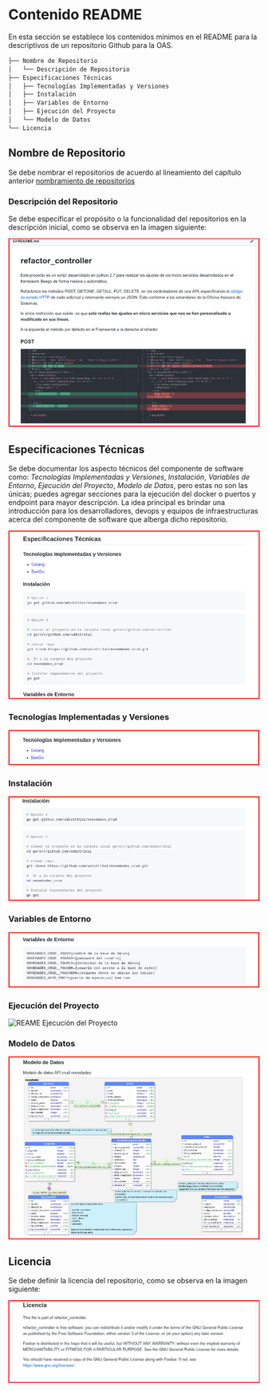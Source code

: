 # Contenido README

En esta sección se establece los contenidos mínimos en el README para la descriptivos de un repositorio Github para la OAS.

```bash
├── Nombre de Repositorio
│   └── Descripción de Repositorio
├── Especificaciones Técnicas
│   ├── Tecnologías Implementadas y Versiones
│   ├── Instalación
│   ├── Variables de Entorno
│   ├── Ejecución del Proyecto
│   └── Modelo de Datos
└── Licencia
```

## Nombre de Repositorio
Se debe nombrar el repositorios de acuerdo al lineamiento del capítulo anterior [nombramiento de repositorios](nombre_branch_repos.md#nombre-de-repositorios)

### Descripción del Repositorio
Se debe especificar el propósito o la funcionalidad del repositorios en la descripción inicial, como  se observa en la imagen siguiente:

![Crear BD](/repositorios_institucionales/img/descri_repo.png)



## Especificaciones Técnicas
Se debe documentar los aspecto técnicos del componente de software como: *Tecnologías Implementadas y Versiones*, *Instalación*, *Variables de Entorno*, *Ejecución del Proyecto*, *Modelo de Datos*, pero estas no son las únicas; puedes agregar secciones para la ejecución del docker o puertos y endpoint para mayor descripción.
La idea principal es brindar una introducción para los desarrolladores, devops y equipos de infraestructuras acerca del componente de software que alberga dicho repositorio.

![README Especificacion Técnica](/repositorios_institucionales/img/espec_tec.png)


### Tecnologías Implementadas y Versiones
![REAME  Tecnologias implementadas y Versiones](/repositorios_institucionales/img/tec_implementadas_y_versiones.png)

### Instalación
![REAME Instalación](/repositorios_institucionales/img/instalacion.png)

### Variables de Entorno
![REAME Variables de Entorno](/repositorios_institucionales/img/variables_entorno.png)

### Ejecución del Proyecto
![REAME Ejecución del Proyecto](/repositorios_institucionales/img/ejecución_proyecto.png)

### Modelo de Datos
![REAME Modelo de Datos](/repositorios_institucionales/img/modelo_datos.png)

## Licencia
Se debe definir la licencia del repositorio, como  se observa en la imagen siguiente:

![Crear BD](/repositorios_institucionales/img/licencia.png)
